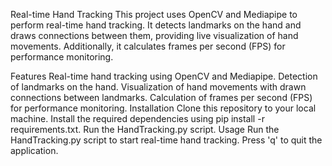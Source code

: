 Real-time Hand Tracking
This project uses OpenCV and Mediapipe to perform real-time hand tracking. It detects landmarks on the hand and draws connections between them, providing live visualization of hand movements. Additionally, it calculates frames per second (FPS) for performance monitoring.

Features
Real-time hand tracking using OpenCV and Mediapipe.
Detection of landmarks on the hand.
Visualization of hand movements with drawn connections between landmarks.
Calculation of frames per second (FPS) for performance monitoring.
Installation
Clone this repository to your local machine.
Install the required dependencies using pip install -r requirements.txt.
Run the HandTracking.py script.
Usage
Run the HandTracking.py script to start real-time hand tracking.
Press 'q' to quit the application.
